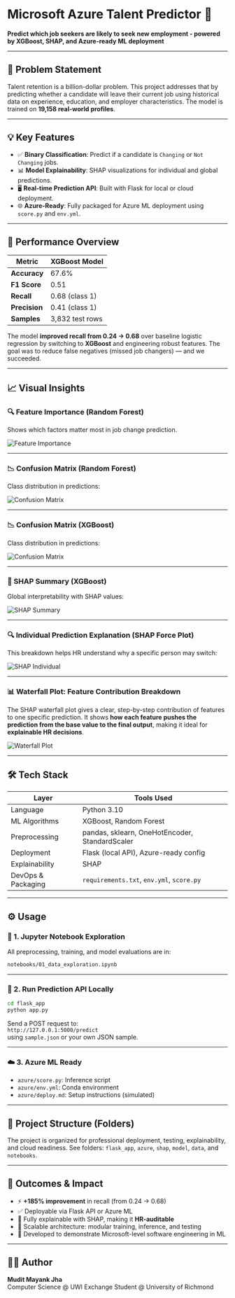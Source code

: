 # Microsoft Azure Talent Predictor 🔮
**Predict which job seekers are likely to seek new employment - powered by XGBoost, SHAP, and Azure-ready ML deployment**

---

## 🧠 Problem Statement

Talent retention is a billion-dollar problem. This project addresses that by predicting whether a candidate will leave their current job using historical data on experience, education, and employer characteristics. The model is trained on **19,158 real-world profiles**.

---

## 💡 Key Features

- ✅ **Binary Classification**: Predict if a candidate is `Changing` or `Not Changing` jobs.
- 📊 **Model Explainability**: SHAP visualizations for individual and global predictions.
- 🖥️ **Real-time Prediction API**: Built with Flask for local or cloud deployment.
- 🌐 **Azure-Ready**: Fully packaged for Azure ML deployment using `score.py` and `env.yml`.

---

## 🚀 Performance Overview

| Metric         | XGBoost Model |
|----------------|----------------|
| **Accuracy**   | 67.6%          |
| **F1 Score**   | 0.51           |
| **Recall**     | 0.68 (class 1) |
| **Precision**  | 0.41 (class 1) |
| **Samples**    | 3,832 test rows|

The model **improved recall from 0.24 → 0.68** over baseline logistic regression by switching to **XGBoost** and engineering robust features. The goal was to reduce false negatives (missed job changers) — and we succeeded.

---

## 📈 Visual Insights

### 🔍 Feature Importance (Random Forest)
Shows which factors matter most in job change prediction.

![Feature Importance](Visual%20Metrics/Feature_Importance.png)

---

### 📉 Confusion Matrix (Random Forest)
Class distribution in predictions:

![Confusion Matrix](Visual%20Metrics/RF_confusion_matrix.png)

---

### 📉 Confusion Matrix (XGBoost)
Class distribution in predictions:

![Confusion Matrix](Visual%20Metrics/XGB_CF.png)

---

### 🧠 SHAP Summary (XGBoost)
Global interpretability with SHAP values:

![SHAP Summary](shap/summary.png)

---

### 🔍 Individual Prediction Explanation (SHAP Force Plot)

This breakdown helps HR understand why a specific person may switch:

![SHAP Individual](shap/individual_summary.png)

---

### 📊 Waterfall Plot: Feature Contribution Breakdown

The SHAP waterfall plot gives a clear, step-by-step contribution of features to one specific prediction. It shows **how each feature pushes the prediction from the base value to the final output**, making it ideal for **explainable HR decisions**.

![Waterfall Plot](shap/waterfall_summary.png)

---

## 🛠️ Tech Stack

| Layer             | Tools Used                             |
|------------------|-----------------------------------------|
| Language          | Python 3.10                             |
| ML Algorithms     | XGBoost, Random Forest                  |
| Preprocessing     | pandas, sklearn, OneHotEncoder, StandardScaler |
| Deployment        | Flask (local API), Azure-ready config   |
| Explainability    | SHAP                                    |
| DevOps & Packaging| `requirements.txt`, `env.yml`, `score.py` |

---

## ⚙️ Usage

### 🔬 1. Jupyter Notebook Exploration

All preprocessing, training, and model evaluations are in:

```bash
notebooks/01_data_exploration.ipynb
```

---

### 🚀 2. Run Prediction API Locally

```bash
cd flask_app
python app.py
```

Send a POST request to:  
`http://127.0.0.1:5000/predict`  
using `sample.json` or your own JSON sample.

---

### ☁️ 3. Azure ML Ready

- `azure/score.py`: Inference script
- `azure/env.yml`: Conda environment
- `azure/deploy.md`: Setup instructions (simulated)

---

## 📁 Project Structure (Folders)

The project is organized for professional deployment, testing, explainability, and cloud readiness. See folders: `flask_app`, `azure`, `shap`, `model`, `data`, and `notebooks`.

---

## 🏁 Outcomes & Impact

- ⚡ **+185% improvement** in recall (from 0.24 → 0.68)
- ✅ Deployable via Flask API or Azure ML
- 🔎 Fully explainable with SHAP, making it **HR-auditable**
- 🔁 Scalable architecture: modular training, inference, and testing
- 🎯 Developed to demonstrate Microsoft-level software engineering in ML

---

## 👨‍💻 Author

**Mudit Mayank Jha**  
Computer Science @ UWI 
Exchange Student @ University of Richmond  
